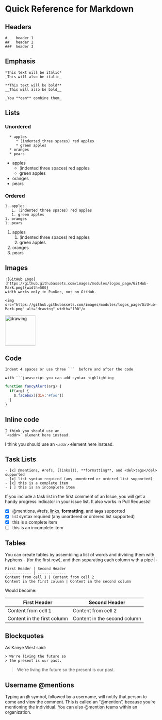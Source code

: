 # Quick Reference for Markdown

## Headers

    #    header 1
    ##   header 2
    ###  header 3
 
## Emphasis 

    *This text will be italic*
    _This will also be italic_

    **This text will be bold**
    __This will also be bold__

    _You **can** combine them_

## Lists

### Unordered

```
  * apples
     * (indented three spaces) red apples
     * green apples 
  * oranges
  * pears
```

* apples
   * (indented three spaces) red apples
   * green apples 
* oranges
* pears
 
### Ordered
```
1. apples
   1. (indented three spaces) red apples
   1. green apples
1. oranges
1. pears
```

1. apples
   1. (indented three spaces) red apples
   1. green apples
1. oranges
1. pears

## Images

```
![GitHub Logo](https://github.githubassets.com/images/modules/logos_page/GitHub-Mark.png){width=500} 
width works only in PanDoc, not on GitHub. 

<img src="https://github.githubassets.com/images/modules/logos_page/GitHub-Mark.png" alt="drawing" width="100"/>
```

<img src="https://github.githubassets.com/images/modules/logos_page/GitHub-Mark.png" alt="drawing" width="100"/>

## Code

```
Indent 4 spaces or use three ```  before and after the code

with ```javascript you can add syntax highlighting

```

```javascript
function fancyAlert(arg) {
  if(arg) {
    $.facebox({div:'#foo'})
  }
}
```
## Inline code
```
I think you should use an
`<addr>` element here instead.
```

I think you should use an
`<addr>` element here instead.

## Task Lists

```
- [x] @mentions, #refs, [links](), **formatting**, and <del>tags</del> supported
- [x] list syntax required (any unordered or ordered list supported)
- [x] this is a complete item
- [ ] this is an incomplete item
```

If you include a task list in the first comment of an Issue, you will get a handy progress indicator in your issue list. It also works in Pull Requests!

- [x] @mentions, #refs, [links](), **formatting**, and <del>tags</del> supported
- [x] list syntax required (any unordered or ordered list supported)
- [x] this is a complete item
- [ ] this is an incomplete item

## Tables
You can create tables by assembling a list of words and dividing them with hyphens - (for the first row), and then separating each column with a pipe |:
```
First Header | Second Header
------------ | -------------
Content from cell 1 | Content from cell 2
Content in the first column | Content in the second column

```
Would become:

First Header | Second Header
------------ | -------------
Content from cell 1 | Content from cell 2
Content in the first column | Content in the second column




## Blockquotes
As Kanye West said:
```
> We're living the future so
> the present is our past.
```

> We're living the future so
> the present is our past.

## Username @mentions
Typing an @ symbol, followed by a username, will notify that person to come and view the comment. This is called an “@mention”, because you’re mentioning the individual. You can also @mention teams within an organization.
